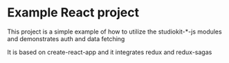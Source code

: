 # Example React project

This project is a simple example of how to utilize the studiokit-*-js modules and demonstrates auth and data fetching

It is based on create-react-app and it integrates redux and redux-sagas